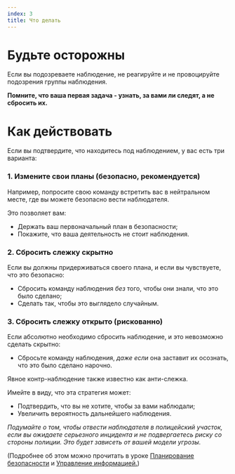 ```yaml
---
index: 3
title: Что делать
---
```

# Будьте осторожны

Если вы подозреваете наблюдение, не реагируйте и не провоцируйте подозрения группы наблюдения.

**Помните, что ваша первая задача - узнать, за вами ли следят, а не сбросить их.**

# Как действовать

Если вы подтвердите, что находитесь под наблюдением, у вас есть три варианта:

### 1. Измените свои планы (безопасно, рекомендуется)

Например, попросите свою команду встретить вас в нейтральном месте, где вы можете безопасно вести наблюдателя.

Это позволяет вам:

*   Держать ваш первоначальный план в безопасности;
*   Покажите, что ваша деятельность не стоит наблюдения.

### 2. Сбросить слежку скрытно

Если вы должны придерживаться своего плана, и если вы чувствуете, что это безопасно:

*   Сбросить команду наблюдения *без* того, чтобы они знали, что это было сделано;
*   Сделать так, чтобы это выглядело случайным.

### 3. Сбросить слежку открыто (рискованно)

Если абсолютно необходимо сбросить наблюдение, и это невозможно сделать скрытно:

*   Сбросьте команду наблюдения, *даже если* она заставит их осознать, что это было сделано нарочно.

Явное контр-наблюдение также известно как анти-слежка.

Имейте в виду, что эта стратегия может:

*   Подтвердить, что вы не хотите, чтобы за вами наблюдали;
*   Увеличить вероятность дальнейшего наблюдения.

*Подумайте о том, чтобы отвести наблюдателя в полицейский участок, если вы ожидаете серьезного инцидента и не подвергаетесь риску со стороны полиции. Это будет зависеть от вашей модели угрозы.*

(Подробнее об этом можно прочитать в уроке [Планирование безопасности](umbrella://assess-your-risk/security-planning) и [Управление информацией.](umbrella://information/managing-information))
